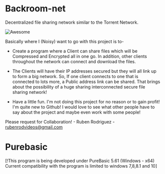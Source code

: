 # Backroom-net

Decentralized file sharing network similar to the Torrent Network.

![Awesome](https://cdn.rawgit.com/sindresorhus/awesome/d7305f38d29fed78fa85652e3a63e154dd8e8829/media/badge.svg)

Basically where I (Noisy) want to go with this project is to-

* Create a program where a Client can share files which will be Compressed and Encrypted all in one go.
   In addition, other clients throughout the network can connect and download the files.

* The Clients will have their IP addresses secured but they will all link up to form a big network. 
   So, If one client connects to one that is connected to lots more, a Public address link can be shared.
   That brings about the possibility of a huge sharing interconnected secure file sharing network!

* Have a little fun. I'm not doing this project for no reason or to gain profit! I'm quite new to Github!
   I would love to see what other people have to say about the project and maybe even work with some people!


Please request for Collaboration!  - Ruben Rodriguez - rubenrodvideos@gmail.com

# Purebasic

[!This program is being developed under PureBasic 5.61 (Windows - x64)
Current compatibility with the program is limited to windows 7,8,8.1 and 10]
